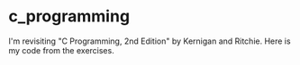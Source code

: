 # c_programming
I'm revisiting "C Programming, 2nd Edition" by Kernigan and Ritchie. Here is my code from the exercises.
